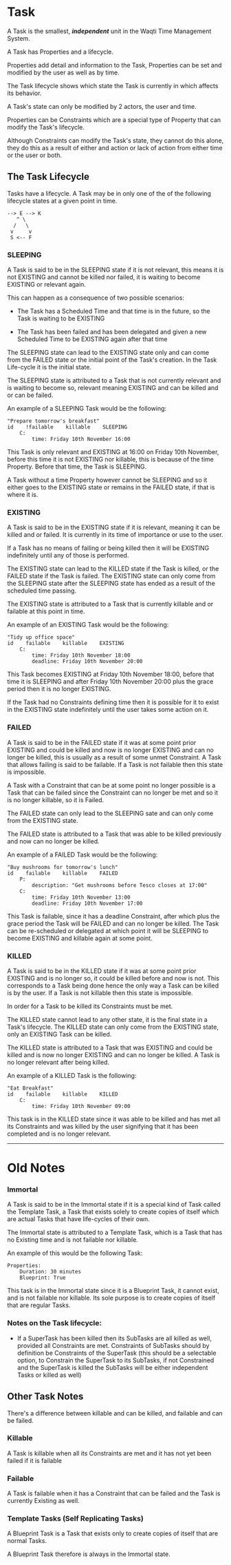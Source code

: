 # Task

A Task is the smallest, ***independent*** unit in the Waqti Time Management System.

A Task has Properties and a lifecycle.

Properties add detail and information to the Task, Properties can be set and modified by the user as well as by time.

The Task lifecycle shows which state the Task is currently in which affects its behavior.

A Task's state can only be modified by 2 actors, the user and time.

Properties can be Constraints which are a special type of Property that can modify the Task's lifecycle.

Although Constraints can modify the Task's state, they cannot do this alone, they do this as a result of either and 
action or lack of action from either time or the user or both.

## The Task Lifecycle

Tasks have a lifecycle. A Task may be in only one of the of the following lifecycle states at a given point in time.

    --> E --> K
       ^ \
      /   \
     v     v
     S <-- F

### SLEEPING

A Task is said to be in the SLEEPING state if it is not relevant, this means it is not EXISTING and cannot be killed 
nor failed, it is waiting to become EXISTING or relevant again.

This can happen as a consequence of two possible scenarios:

* The Task has a Scheduled Time and that time is in the future, so the Task is waiting to be EXISTING

* The Task has been failed and has been delegated and given a new Scheduled Time to be EXISTING again after that time

The SLEEPING state can lead to the EXISTING state only and can come from the FAILED state or the initial point of 
the Task's creation. In the Task Life-cycle it is the initial state.

The SLEEPING state is attributed to a Task that is not currently relevant and is waiting to become so, relevant 
meaning EXISTING and can be killed and or can be failed.

An example of a SLEEPING Task would be the following:

    "Prepare tomorrow's breakfast"
    id    !failable    killable    SLEEPING
        C:
            time: Friday 10th November 16:00
            
This Task is only relevant and EXISTING at 16:00 on Friday 10th November, before this time it is not EXISTING nor 
killable, this is because of the time Property. Before that time, the Task is SLEEPING.

A Task without a time Property however cannot be SLEEPING and so it either goes to the EXISTING state or remains in 
the FAILED state, if that is where it is.

### EXISTING

A Task is said to be in the EXISTING state if it is relevant, meaning it can be killed and or failed. It is currently
 in its time of importance or use to the user.
 
If a Task has no means of failing or being killed then it will be EXISTING indefinitely until any of those is 
performed.
 
The EXISTING state can lead to the KILLED state if the Task is killed, or the FAILED state if the Task is failed. 
The EXISTING state can only come from the SLEEPING state after the SLEEPING state has ended as a result of the 
scheduled time passing.
 
The EXISTING state is attributed to a Task that is currently killable and or failable at this point in time.
 
An example of an EXISTING Task would be the following:

    "Tidy up office space"  
    id    failable    killable    EXISTING
        C:
            time: Friday 10th November 18:00
            deadline: Friday 10th November 20:00
            
This Task becomes EXISTING at Friday 10th November 18:00, before that time it is SLEEPING and after Friday 10th 
November 20:00 plus the grace period then it is no longer EXISTING.
            
 If the Task had no Constraints defining time then it is possible for it to exist in the EXISTING state indefinitely 
 until the user takes some action on it.

### FAILED

A Task is said to be in the FAILED state if it was at some point prior EXISTING and could be killed and now is no 
longer EXISTING and can no longer be killed, this is usually as a result of some unmet Constraint. A Task that allows
failing is said to be failable. If a Task is not failable then this state is impossible.

A Task with a Constraint that can be at some point no longer possible is a Task that can be failed since the Constraint can no longer
be met and so it is no longer killable, so it is Failed.

The FAILED state can only lead to the SLEEPING sate and can only come from the EXISTING state.

The FAILED state is attributed to a Task that was able to be killed previously and now can no longer be killed.

An example of a FAILED Task would be the following:

    "Buy mushrooms for tomorrow's lunch"
    id    failable    killable    FAILED
        P:
            description: "Get mushrooms before Tesco closes at 17:00"
        C:
            time: Friday 10th November 13:00
            deadline: Friday 10th November 17:00
            
This Task is failable, since it has a deadline Constraint, after which plus the grace period the Task will be FAILED 
and can no longer be killed. The Task can be re-scheduled or delegated at which point it will be SLEEPING to become 
EXISTING and killable again at some point.

### KILLED

A Task is said to be in the KILLED state if it was at some point prior EXISTING and is no longer so, it could be 
killed before and now is not. This corresponds to a Task being done hence the only way a Task can be killed is by the
user. If a Task is not killable then this state is impossible.
 
In order for a Task to be killed its Constraints must be met.

The KILLED state cannot lead to any other state, it is the final state in a Task's lifecycle. The KILLED state can 
only come from the EXISTING state, only an EXISTING Task can be killed.

The KILLED state is attributed to a Task that was EXISTING and could be killed and is now no longer EXISTING and can 
no longer be killed. A Task is no longer relevant after being killed.

An example of a KILLED Task is the following:

    "Eat Breakfast"
    id    failable    killable    KILLED
        C:
            time: Friday 10th November 09:00
            
This task is in the KILLED state since it was able to be killed and has met all its Constraints and was killed by the 
user signifying that it has been completed and is no longer relevant.

---------------------------------------------------------------------------------------------------------------------------

# Old Notes

### Immortal

A Task is said to be in the Immortal state if it is a special kind of Task called the Template Task, a Task that 
exists solely to create copies of itself which are actual Tasks that have life-cycles of their own.

The Immortal state is attributed to a Template Task, which is a Task that has no Existing time and is not failable nor 
killable.

An example of this would be the following Task:

    Properties:
        Duration: 30 minutes
        Blueprint: True

This task is in the Immortal state since it is a Blueprint Task, it cannot exist, and is not failable nor killable. 
Its sole purpose is to create copies of itself that are regular Tasks.

### Notes on the Task lifecycle:

* If a SuperTask has been killed then its SubTasks are all killed as well, provided all Constraints are met. Constraints of SubTasks
 should by definition be Constraints of the SuperTask (this should be a selectable option, to Constrain the SuperTask to its SubTasks,
  if not Constrained and the SuperTask is killed the SubTasks will be either independent Tasks or killed as well)

## Other Task Notes

There's a difference between killable and can be killed, and failable and can be failed.

### Killable

A Task is killable when all its Constraints are met and it has not yet been failed if it is failable

### Failable

A Task is failable when it has a Constraint that can be failed and the Task is currently Existing as well.

### Template Tasks (Self Replicating Tasks)

A Blueprint Task is a Task that exists only to create copies of itself that are normal Tasks.

A Blueprint Task therefore is always in the Immortal state.

